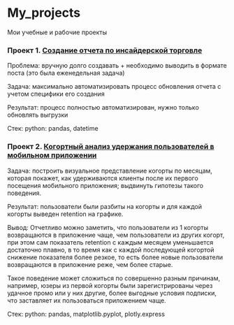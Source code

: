 # My_projects
Мои учебные и рабочие проекты


### Проект 1. [Создание отчета по инсайдерской торговле](https://github.com/AOKonovalov/My_projects/blob/main/Создание%20отчета%20по%20инсайдерской%20торговле.ipynb) 

Проблема: вручную долго создавать + необходимо выводить в формате поста (это была еженедельная задача)

Задача: максимально автоматизировать процесс обновления отчета с учетом специфики его создания

Результат: процесс полностью автоматизирован, нужно только обновлять выгрузки

Стек: python: pandas, datetime

### Проект 2. [Когортный анализ удержания пользователей в мобильном приложении](https://github.com/AOKonovalov/My_projects/blob/main/Когортный%20анализ%20удержания%20пользователей.ipynb)

Задача: построить визуальное представление когорты по месяцам, которая покажет, как
удерживаются клиенты после их первого посещения мобильного приложения; выдвинуть гипотезы такого поведения.

Результат: пользователи были разбиты на когорты и для каждой когорты выведен retention на графике. 

Вывод: Отчетливо можно заметить, что пользователи из 1 когорты возвращаются в приложение чаще, чем пользователи из других когорт, при этом сам показатель retention с каждым месяцем уменьшается достаточно плавно, в то время как с каждой последующей когортой снижение показателя более резкое, то есть более новые пользователи возвращаются в приложение реже, чем более старые. 

Такое поведение может сложиться по совершенно разным причинам, например, юзеры из первой когорты были зарегистрированы через удачное промо или у них другие, более выгодные условия подписки, что заставляет их пользоваться приложением чаще.     

Стек: python: pandas, matplotlib.pyplot, plotly.express
